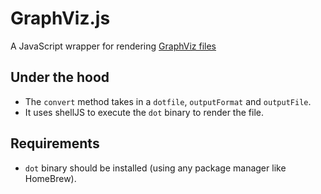 # GraphViz.js

A JavaScript wrapper for rendering [GraphViz files](http://www.graphviz.org/)

## Under the hood

- The `convert` method takes in a `dotfile`, `outputFormat` and `outputFile`.
- It uses shellJS to execute the `dot` binary to render the file.

## Requirements

- `dot` binary should be installed (using any package manager like HomeBrew).


